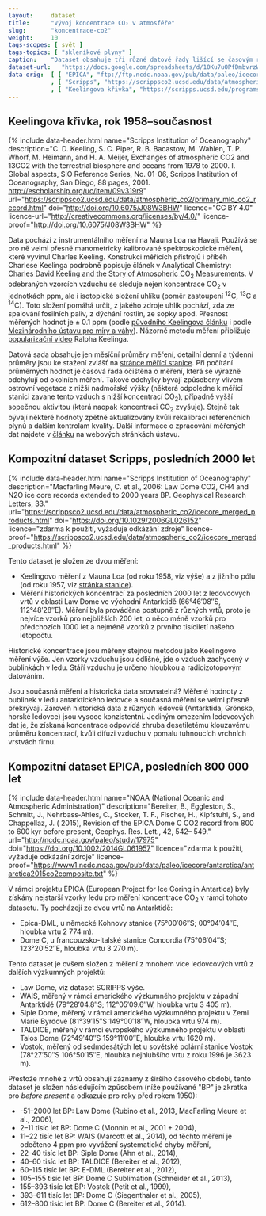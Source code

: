 ```yaml
---
layout:     dataset
title:      "Vývoj koncentrace CO₂ v atmosféře"
slug:       "koncentrace-co2"
weight:     10
tags-scopes: [ svět ]
tags-topics: [ "skleníkové plyny" ]
caption:    "Dataset obsahuje tři různé datové řady lišící se časovým rozsahem, zdrojem dat i metodikou. Koncentrace CO₂ jsou uvedeny v jednotkách ppm."
dataset-url:   "https://docs.google.com/spreadsheets/d/10Ku7uOPfDmbvrzWFtvlqvZ-ImWbS6QDHrxKtRIyO4r4/edit?usp=sharing"
data-orig:	[ [ "EPICA", "ftp://ftp.ncdc.noaa.gov/pub/data/paleo/icecore/antarctica/epica_domec/edc-co2-2008.xls" ]
            , [ "Scripps", "https://scrippsco2.ucsd.edu/data/atmospheric_co2/icecore_merged_products" ]
            , [ "Keelingova křivka", "https://scripps.ucsd.edu/programs/keelingcurve/" ] ]
---
```


<div class="section"><div class="container" markdown="1">

## Keelingova křivka, rok 1958–současnost

{% include data-header.html
    name="Scripps Institution of Oceanography"
    description="C. D. Keeling, S. C. Piper, R. B. Bacastow, M. Wahlen, T. P. Whorf, M. Heimann, and H. A. Meijer, Exchanges of atmospheric CO2 and 13CO2 with the terrestrial biosphere and oceans from 1978 to 2000. I. Global aspects, SIO Reference Series, No. 01-06, Scripps Institution of Oceanography, San Diego, 88 pages, 2001. http://escholarship.org/uc/item/09v319r9"
    url="https://scrippsco2.ucsd.edu/data/atmospheric_co2/primary_mlo_co2_record.html"
    doi="http://doi.org/10.6075/J08W3BHW"
    licence="CC BY 4.0"
    licence-url="http://creativecommons.org/licenses/by/4.0/"
    licence-proof="http://doi.org/10.6075/J08W3BHW"
%}

Data pochází z instrumentálního měření na Mauna Loa na Havaji. Používá se pro ně velmi přesné manometricky kalibrované spektroskopické měření, které vyvinul Charles Keeling. Konstrukci měřicích přístrojů i příběh Charlese Keelinga podrobně popisuje článek v Analytical Chemistry: [Charles David Keeling and the Story of Atmospheric CO<sub>2</sub> Measurements](https://pubs.acs.org/doi/full/10.1021/ac1001492). V odebraných vzorcích vzduchu se sleduje nejen koncentrace CO<sub>2</sub> v jednotkách <glossary id='ppm'>ppm</glossary>, ale i isotopické složení uhlíku (poměr zastoupení <sup>12</sup>C, <sup>13</sup>C a <sup>14</sup>C). Toto složení pomáhá určit, z jakého zdroje uhlík pochází, zda ze spalování fosilních paliv, z dýchání rostlin, ze sopky apod. Přesnost měřených hodnot je ± 0.1 ppm (podle [původního Keelingova článku](https://scrippsco2.ucsd.edu/assets/publications/keeling_tellus_1960.pdf) i podle [Mezinárodního ústavu pro míry a váhy](https://www.bipm.org/utils/common/pdf/chemistry/GAS2015_poster_CO2.pdf)). Názorně metodu měření přibližuje [popularizační video](https://scripps.ucsd.edu/programs/keelingcurve/2018/04/12/video/) Ralpha Keelinga.

Datová sada obsahuje jen měsíční průměry měření, detailní denní a týdenní průměry jsou ke stažení zvlášť na [stránce měřící stanice](https://scrippsco2.ucsd.edu/data/atmospheric_co2/mlo.html). Při počítání průměrných hodnot je časová řada očištěna o měření, která se výrazně odchylují od okolních měření. Takové odchylky bývají způsobeny vlivem ostrovní vegetace z nižší nadmořské výšky (některá odpoledne k měřící stanici zavane tento vzduch s nižší koncentrací CO<sub>2</sub>), případně vyšší sopečnou aktivitou (která naopak koncentraci CO<sub>2</sub> zvyšuje). Stejně tak bývají některé hodnoty zpětně aktualizovány kvůli rekalibraci referenčních plynů a dalším kontrolám kvality. Další informace o zpracování měřených dat najdete v [článku](https://scripps.ucsd.edu/programs/keelingcurve/2014/07/28/how-is-co2-data-processed/) na webových stránkách ústavu.

</div></div>
<div class="section"><div class="container" markdown="1">

## Kompozitní dataset Scripps, posledních 2000 let

{% include data-header.html
    name="Scripps Institution of Oceanography"
    description="Macfarling Meure, C. et al., 2006: Law Dome CO2, CH4 and N2O ice core records extended to 2000 years BP. Geophysical Research Letters, 33."
    url="https://scrippsco2.ucsd.edu/data/atmospheric_co2/icecore_merged_products.html"
    doi="https://doi.org/10.1029/2006GL026152"
    licence="zdarma k použití, vyžaduje odkázání zdroje"
    licence-proof="https://scrippsco2.ucsd.edu/data/atmospheric_co2/icecore_merged_products.html"
%}

Tento dataset je složen ze dvou měření:

* Keelingovo měření z Mauna Loa (od roku 1958, viz výše) a z jižního pólu (od roku 1957, viz [stránka stanice](https://scrippsco2.ucsd.edu/data/atmospheric_co2/spo.html)).
* Měření historických koncentrací za posledních 2000 let z ledovcových vrtů v oblasti Law Dome ve východní Antarktidě (66°46′08″S, 112°48′28″E). Měření byla prováděna postupně z různých vrtů, proto je nejvíce vzorků pro nejbližších 200 let, o něco méně vzorků pro předchozích 1000 let a nejméně vzorků z prvního tisíciletí našeho letopočtu.

Historické koncentrace jsou měřeny stejnou metodou jako Keelingovo měření výše. Jen vzorky vzduchu jsou odlišné, jde o vzduch zachycený v bublinkách v ledu. Stáří vzduchu je určeno hloubkou a radioizotopovým datováním.

Jsou současná měření a historická data srovnatelná? Měřené hodnoty z bublinek v ledu antarktického ledovce a současná měření se velmi přesně překrývají. Zároveň historická data z různých ledovců (Antarktida, Grónsko, horské ledovce) jsou vysoce konzistentní. Jediným omezením ledovcových dat je, že získaná koncentrace odpovídá zhruba desetiletému klouzavému průměru koncentrací, kvůli difuzi vzduchu v pomalu tuhnoucích vrchních vrstvách firnu.

</div></div>
<div class="section"><div class="container" markdown="1">

## Kompozitní dataset EPICA, posledních 800 000 let

{% include data-header.html
    name="NOAA (National Oceanic and Atmospheric Administration)"
    description="Bereiter, B., Eggleston, S., Schmitt, J., Nehrbass‐Ahles, C., Stocker, T. F., Fischer, H., Kipfstuhl, S., and Chappellaz, J. ( 2015), Revision of the EPICA Dome C CO2 record from 800 to 600 kyr before present, Geophys. Res. Lett., 42, 542– 549."
    url="http://ncdc.noaa.gov/paleo/study/17975"
    doi="https://doi.org/10.1002/2014GL061957"
    licence="zdarma k použití, vyžaduje odkázání zdroje"
    licence-proof="https://www1.ncdc.noaa.gov/pub/data/paleo/icecore/antarctica/antarctica2015co2composite.txt"
%}

V rámci projektu EPICA (European Project for Ice Coring in Antartica) byly získány nejstarší vzorky ledu pro měření koncentrace CO<sub>2</sub> v rámci tohoto datasetu. Ty pocházejí ze dvou vrtů na Antarktidě:

* Epica-DML, u německé Kohnovy stanice (75°00′06″S; 00°04′04″E, hloubka vrtu 2 774 m).
* Dome C, u francouzsko-italské stanice Concordia (75°06′04″S; 123°20′52″E, hloubka vrtu 3 270 m).

Tento dataset je ovšem složen z měření z mnohem více ledovcových vrtů z dalších výzkumných projektů:

* Law Dome, viz dataset SCRIPPS výše.
* WAIS, měřený v rámci amerického výzkumného projektu v západní Antarktidě (79°28′04.8″S; 112°05′09.6″W, hloubka vrtu 3 405 m).
* Siple Dome, měřený v rámci amerického výzkumného projektu v Zemi Marie Byrdové (81°39′15″S 149°00′18″W, hloubka vrtu 974 m).
* TALDICE, měřený v rámci evropského výzkumného projektu v oblasti Talos Dome (72°49′40″S 159°11′00″E, hloubka vrtu 1620 m).
* Vostok, měřený od sedmdesátých let u sovětské polární stanice Vostok (78°27′50″S 106°50′15″E, hloubka nejhlubšího vrtu z roku 1996 je 3623 m).

Přestože mnohé z vrtů obsahují záznamy z širšího časového období, tento dataset je složen následujícím způsobem
(níže používané "BP" je zkratka pro *before present* a odkazuje pro roky před rokem 1950):

* -51–2000 let BP: Law Dome (Rubino et al., 2013, MacFarling Meure et al., 2006),
* 2–11 tisíc let BP: Dome C (Monnin et al., 2001 + 2004),
* 11–22 tisíc let BP: WAIS (Marcott et al., 2014), od těchto měření je odečteno 4 ppm pro vyvážení systematické chyby měření,
* 22–40 tisíc let BP: Siple Dome (Ahn et al., 2014),
* 40–60 tisíc let BP: TALDICE (Bereiter et al., 2012),
* 60–115 tisíc let BP: E-DML (Bereiter et al., 2012),
* 105–155 tisíc let BP: Dome C Sublimation (Schneider et al., 2013),
* 155–393 tisíc let BP: Vostok (Petit et al., 1999),
* 393–611 tisíc let BP: Dome C (Siegenthaler et al., 2005),
* 612–800 tisíc let BP: Dome C (Bereiter et al., 2014).

</div></div>
